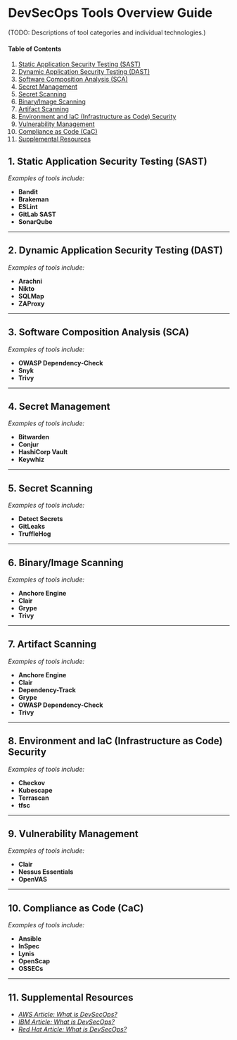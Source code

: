 # DevSecOps Tools Overview Guide

(TODO: Descriptions of tool categories and individual technologies.)

#### Table of Contents

1. [Static Application Security Testing (SAST)](#sast)
2. [Dynamic Application Security Testing (DAST)](#dast)
3. [Software Composition Analysis (SCA)](#sca)
4. [Secret Management](#secman)
5. [Secret Scanning](#secscan)
6. [Binary/Image Scanning](#binimg)
7. [Artifact Scanning](#artscan)
8. [Environment and IaC (Infrastructure as Code) Security](#enviac)
9. [Vulnerability Management](#vulman)
10. [Compliance as Code (CaC)](#compcode)
11. [Supplemental Resources](#supplemental)

## 1. <a name="sast">Static Application Security Testing (SAST)</a>
  
*Examples of tools include:*

* **Bandit**
* **Brakeman**
* **ESLint**
* **GitLab SAST**
* **SonarQube**

<hr />
  
## 2. <a name="dast">Dynamic Application Security Testing (DAST)</a>

*Examples of tools include:*

* **Arachni**
* **Nikto**
* **SQLMap**
* **ZAProxy**

<hr />
  
## 3. <a name="sca">Software Composition Analysis (SCA)</a>
  
*Examples of tools include:*

* **OWASP Dependency-Check**
* **Snyk**
* **Trivy**

<hr />
  
## 4. <a name="secman">Secret Management</a>
  
*Examples of tools include:*

* **Bitwarden**
* **Conjur**
* **HashiCorp Vault**
* **Keywhiz**

<hr />
  
## 5. <a name="secscan">Secret Scanning</a>
  
*Examples of tools include:*

* **Detect Secrets**
* **GitLeaks**
* **TruffleHog**

<hr />
  
## 6. <a name="binimg">Binary/Image Scanning</a>
  
*Examples of tools include:*

* **Anchore Engine**
* **Clair**
* **Grype**
* **Trivy**

<hr />
  
## 7. <a name="artscan">Artifact Scanning</a>
  
*Examples of tools include:*

* **Anchore Engine**
* **Clair**
* **Dependency-Track**
* **Grype**
* **OWASP Dependency-Check**
* **Trivy**

<hr />
  
## 8. <a name="enviac">Environment and IaC (Infrastructure as Code) Security</a>
  
*Examples of tools include:*

* **Checkov**
* **Kubescape**
* **Terrascan**
* **tfsc**

<hr />
  
## 9. <a name="vulman">Vulnerability Management</a>

*Examples of tools include:*
  
* **Clair**
* **Nessus Essentials**
* **OpenVAS**

<hr />
  
## 10. <a name="compcode">Compliance as Code (CaC)</a>
  
*Examples of tools include:*

* **Ansible**
* **InSpec**
* **Lynis**
* **OpenScap**
* **OSSECs**
  
<hr />
  
## 11. <a name="supplemental">Supplemental Resources</a>

* *[AWS Article: What is DevSecOps?](https://aws.amazon.com/what-is/devsecops/)*
* *[IBM Article: What is DevSecOps?](https://www.ibm.com/think/topics/devsecops)*
* *[Red Hat Article: What is DevSecOps?](https://www.redhat.com/en/topics/devops/what-is-devsecops)*
